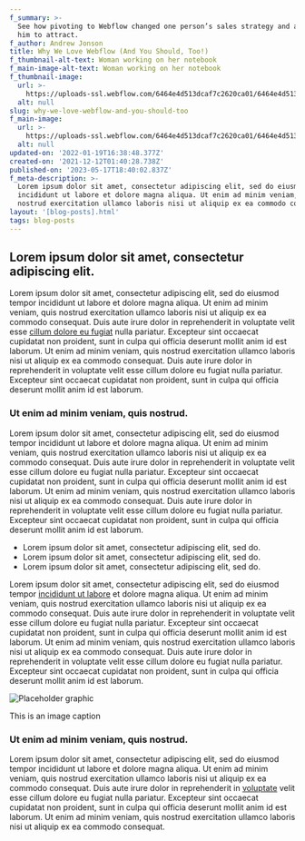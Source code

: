 ```yaml
---
f_summary: >-
  See how pivoting to Webflow changed one person’s sales strategy and allowed
  him to attract.
f_author: Andrew Jonson
title: Why We Love Webflow (And You Should, Too!)
f_thumbnail-alt-text: Woman working on her notebook
f_main-image-alt-text: Woman working on her notebook
f_thumbnail-image:
  url: >-
    https://uploads-ssl.webflow.com/6464e4d513dcaf7c2620ca01/6464e4d513dcaf7c2620ca7b_blog-thumbnail-3.jpg
  alt: null
slug: why-we-love-webflow-and-you-should-too
f_main-image:
  url: >-
    https://uploads-ssl.webflow.com/6464e4d513dcaf7c2620ca01/6464e4d513dcaf7c2620ca7c_blog-main-3.jpg
  alt: null
updated-on: '2022-01-19T16:38:48.377Z'
created-on: '2021-12-12T01:40:28.738Z'
published-on: '2023-05-17T18:40:02.837Z'
f_meta-description: >-
  Lorem ipsum dolor sit amet, consectetur adipiscing elit, sed do eiusmod tempor
  incididunt ut labore et dolore magna aliqua. Ut enim ad minim veniam, quis
  nostrud exercitation ullamco laboris nisi ut aliquip ex ea commodo consequat.
layout: '[blog-posts].html'
tags: blog-posts
---
```


Lorem ipsum dolor sit amet, consectetur adipiscing elit.
--------------------------------------------------------

Lorem ipsum dolor sit amet, consectetur adipiscing elit, sed do eiusmod tempor incididunt ut labore et dolore magna aliqua. Ut enim ad minim veniam, quis nostrud exercitation ullamco laboris nisi ut aliquip ex ea commodo consequat. Duis aute irure dolor in reprehenderit in voluptate velit esse [cillum dolore eu fugiat](https://www.finsweet.com/client-first/) nulla pariatur. Excepteur sint occaecat cupidatat non proident, sunt in culpa qui officia deserunt mollit anim id est laborum. Ut enim ad minim veniam, quis nostrud exercitation ullamco laboris nisi ut aliquip ex ea commodo consequat. Duis aute irure dolor in reprehenderit in voluptate velit esse cillum dolore eu fugiat nulla pariatur. Excepteur sint occaecat cupidatat non proident, sunt in culpa qui officia deserunt mollit anim id est laborum.

### Ut enim ad minim veniam, quis nostrud.

Lorem ipsum dolor sit amet, consectetur adipiscing elit, sed do eiusmod tempor incididunt ut labore et dolore magna aliqua. Ut enim ad minim veniam, quis nostrud exercitation ullamco laboris nisi ut aliquip ex ea commodo consequat. Duis aute irure dolor in reprehenderit in voluptate velit esse cillum dolore eu fugiat nulla pariatur. Excepteur sint occaecat cupidatat non proident, sunt in culpa qui officia deserunt mollit anim id est laborum. Ut enim ad minim veniam, quis nostrud exercitation ullamco laboris nisi ut aliquip ex ea commodo consequat. Duis aute irure dolor in reprehenderit in voluptate velit esse cillum dolore eu fugiat nulla pariatur. Excepteur sint occaecat cupidatat non proident, sunt in culpa qui officia deserunt mollit anim id est laborum.

*   Lorem ipsum dolor sit amet, consectetur adipiscing elit, sed do.
*   Lorem ipsum dolor sit amet, consectetur adipiscing elit, sed do.
*   Lorem ipsum dolor sit amet, consectetur adipiscing elit, sed do.

Lorem ipsum dolor sit amet, consectetur adipiscing elit, sed do eiusmod tempor [incididunt ut labore](https://www.finsweet.com/client-first/template/9) et dolore magna aliqua. Ut enim ad minim veniam, quis nostrud exercitation ullamco laboris nisi ut aliquip ex ea commodo consequat. Duis aute irure dolor in reprehenderit in voluptate velit esse cillum dolore eu fugiat nulla pariatur. Excepteur sint occaecat cupidatat non proident, sunt in culpa qui officia deserunt mollit anim id est laborum. Ut enim ad minim veniam, quis nostrud exercitation ullamco laboris nisi ut aliquip ex ea commodo consequat. Duis aute irure dolor in reprehenderit in voluptate velit esse cillum dolore eu fugiat nulla pariatur. Excepteur sint occaecat cupidatat non proident, sunt in culpa qui officia deserunt mollit anim id est laborum.

![Placeholder graphic](https://uploads-ssl.webflow.com/6464e4d513dcaf7c2620ca01/6464e4d513dcaf7c2620ca83_Placeholder%20Image.jpg)

This is an image caption

### Ut enim ad minim veniam, quis nostrud.

Lorem ipsum dolor sit amet, consectetur adipiscing elit, sed do eiusmod tempor incididunt ut labore et dolore magna aliqua. Ut enim ad minim veniam, quis nostrud exercitation ullamco laboris nisi ut aliquip ex ea commodo consequat. Duis aute irure dolor in reprehenderit in [voluptate](https://www.finsweet.com/) velit esse cillum dolore eu fugiat nulla pariatur. Excepteur sint occaecat cupidatat non proident, sunt in culpa qui officia deserunt mollit anim id est laborum. Ut enim ad minim veniam, quis nostrud exercitation ullamco laboris nisi ut aliquip ex ea commodo consequat.
